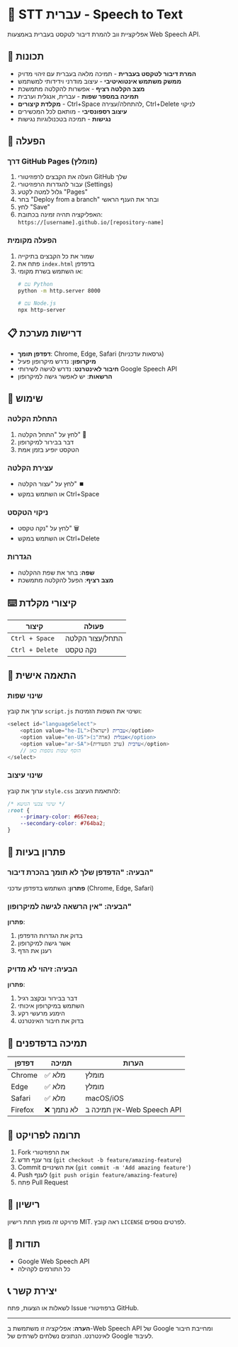 # 🎤 STT עברית - Speech to Text

אפליקציית ווב להמרת דיבור לטקסט בעברית באמצעות Web Speech API.

## 🌟 תכונות

- **המרת דיבור לטקסט בעברית** - תמיכה מלאה בעברית עם זיהוי מדויק
- **ממשק משתמש אינטואיטיבי** - עיצוב מודרני וידידותי למשתמש
- **מצב הקלטה רציף** - אפשרות להקלטה מתמשכת
- **תמיכה במספר שפות** - עברית, אנגלית וערבית
- **מקלדת קיצורים** - Ctrl+Space להתחלה/עצירה, Ctrl+Delete לניקוי
- **עיצוב רספונסיבי** - מותאם לכל המכשירים
- **נגישות** - תמיכה בטכנולוגיות נגישות

## 🚀 הפעלה

### דרך GitHub Pages (מומלץ)

1. העלה את הקבצים לרפוזיטורי GitHub שלך
2. עבור להגדרות הרפוזיטורי (Settings)
3. גלול למטה לקטע "Pages"
4. בחר "Deploy from a branch" ובחר את הענף הראשי
5. לחץ "Save"
6. האפליקציה תהיה זמינה בכתובת: `https://[username].github.io/[repository-name]`

### הפעלה מקומית

1. שמור את כל הקבצים בתיקייה
2. פתח את `index.html` בדפדפן
3. או השתמש בשרת מקומי:
   ```bash
   # עם Python
   python -m http.server 8000

   # עם Node.js
   npx http-server
   ```

## 📋 דרישות מערכת

- **דפדפן תומך**: Chrome, Edge, Safari (גרסאות עדכניות)
- **מיקרופון**: נדרש מיקרופון פעיל
- **חיבור לאינטרנט**: נדרש לגישה לשירותי Google Speech API
- **הרשאות**: יש לאפשר גישה למיקרופון

## 🎯 שימוש

### התחלת הקלטה
1. לחץ על "התחל הקלטה" 🎤
2. דבר בבירור למיקרופון
3. הטקסט יופיע בזמן אמת

### עצירת הקלטה
- לחץ על "עצור הקלטה" ⏹️
- או השתמש במקש Ctrl+Space

### ניקוי הטקסט
- לחץ על "נקה טקסט" 🗑️
- או השתמש במקש Ctrl+Delete

### הגדרות
- **שפה**: בחר את שפת ההקלטה
- **מצב רציף**: הפעל להקלטה מתמשכת

## ⌨️ קיצורי מקלדת

| קיצור | פעולה |
|-------|-------|
| `Ctrl + Space` | התחל/עצור הקלטה |
| `Ctrl + Delete` | נקה טקסט |

## 🔧 התאמה אישית

### שינוי שפות
ערוך את קובץ `script.js` ושינוי את השפות הזמינות:

```javascript
<select id="languageSelect">
    <option value="he-IL">עברית (ישראל)</option>
    <option value="en-US">אנגלית (ארה"ב)</option>
    <option value="ar-SA">ערבית (ערב הסעודית)</option>
    // הוסף שפות נוספות כאן
</select>
```

### שינוי עיצוב
ערוך את קובץ `style.css` להתאמת העיצוב:

```css
/* שינוי צבעי הנושא */
:root {
    --primary-color: #667eea;
    --secondary-color: #764ba2;
}
```

## 🐛 פתרון בעיות

### הבעיה: "הדפדפן שלך לא תומך בהכרת דיבור"
**פתרון**: השתמש בדפדפן עדכני (Chrome, Edge, Safari)

### הבעיה: "אין הרשאה לגישה למיקרופון"
**פתרון**:
1. בדוק את הגדרות הדפדפן
2. אשר גישה למיקרופון
3. רענן את הדף

### הבעיה: זיהוי לא מדויק
**פתרון**:
1. דבר בבירור ובקצב רגיל
2. השתמש במיקרופון איכותי
3. הימנע מרעשי רקע
4. בדוק את חיבור האינטרנט

## 📱 תמיכה בדפדפנים

| דפדפן | תמיכה | הערות |
|--------|--------|--------|
| Chrome | ✅ מלא | מומלץ |
| Edge | ✅ מלא | מומלץ |
| Safari | ✅ מלא | macOS/iOS |
| Firefox | ❌ לא נתמך | אין תמיכה ב-Web Speech API |

## 🤝 תרומה לפרויקט

1. Fork את הרפוזיטורי
2. צור ענף חדש (`git checkout -b feature/amazing-feature`)
3. Commit את השינויים (`git commit -m 'Add amazing feature'`)
4. Push לענף (`git push origin feature/amazing-feature`)
5. פתח Pull Request

## 📄 רישיון

פרויקט זה מופץ תחת רישיון MIT. ראה קובץ `LICENSE` לפרטים נוספים.

## 🙏 תודות

- Google Web Speech API
- כל התורמים לקהילה

## 📞 יצירת קשר

לשאלות או הצעות, פתח Issue ברפוזיטורי GitHub.

---

**הערה**: אפליקציה זו משתמשת ב-Web Speech API של Google ומחייבת חיבור לאינטרנט. הנתונים נשלחים לשרתים של Google לעיבוד.
